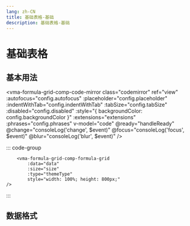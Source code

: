 ```yaml
---
lang: zh-CN
title: 基础表格-基础
description: 基础表格-基础
---
```


# 基础表格

## 基本用法

<p>

<vma-formula-grid-comp-code-mirror
    class="codemirror"
    ref="view"
    :autofocus="config.autofocus"
    :placeholder="config.placeholder"
    :indentWithTab="config.indentWithTab"
    :tabSize="config.tabSize"
    :disabled="config.disabled"
    :style="{ backgroundColor: config.backgroundColor }"
    :extensions="extensions"
    :phrases="config.phrases"
    v-model="code"
    @ready="handleReady"
    @change="consoleLog('change', $event)"
    @focus="consoleLog('focus', $event)"
    @blur="consoleLog('blur', $event)"
    />
</p>

::: code-group
```vue
    <vma-formula-grid-comp-formula-grid 
        :data="data" 
        :size="size" 
        :type="themeType"
        style="width: 100%; height: 800px;"
/>
```
:::

## 数据格式


<script setup lang="ts">
  import { reactive, shallowRef, computed, onMounted } from 'vue';
  import {spreadsheet, setAutocompletionIdiom, indentAndCompletionWithTab, tabObservable} from "../../src/index.common";
  import { basicSetup } from 'codemirror';
  import { EditorView, keymap } from '@codemirror/view';
  import { syntaxHighlighting, HighlightStyle } from '@codemirror/language';
  import { tags } from '@lezer/highlight';
  import { Compartment } from '@codemirror/state';

  const consoleLog = console.log;
  const code = shallowRef(`= A1 * 6`);
  const view = shallowRef();
  const config = reactive({
    disabled: false,
    indentWithTab: true,
    tabSize: 4,
    autofocus: true,
    placeholder: 'input...',
    backgroundColor: 'white',
    language: '',
    phrases: {}
  });

  const myHighlightStyle = HighlightStyle.define([
    { tag: tags.name, color: 'green' },
    { tag: tags.bool, color: '#A020F0' },
    { tag: tags.color, color: '#0000FF' },
    { tag: tags.invalid, color: '#FA6F66' }
  ]);

  const languageCompart = new Compartment(),
    autocompleteCompart = new Compartment();

  const basicExtensions = [
    basicSetup,
    keymap.of([indentAndCompletionWithTab]),
    syntaxHighlighting(myHighlightStyle),
    tabObservable(),
    EditorView.lineWrapping
  ];

  const handleReady = (payload) => {
    console.log('handleReady payload:', payload);
    setAutocompletionIdiom(payload.view, autocompleteCompart);
  };

  const extensions = computed(() => {
    const result = [
      ...basicExtensions,
      languageCompart.of(spreadsheet()),
      autocompleteCompart.of([]),
    ];
    return result
  });

  

  onMounted(() => {
    console.log('mounted view:', view.value);
  });

  
</script>
